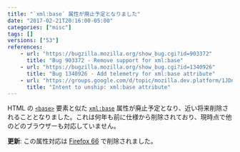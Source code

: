 ```yaml
---
title: "`xml:base` 属性が廃止予定となりました"
date: "2017-02-21T20:16:00-05:00"
categories: ["misc"]
tags: []
versions: ["53"]
references:
    - url: "https://bugzilla.mozilla.org/show_bug.cgi?id=903372"
      title: "Bug 903372 - Remove support for xml:base"
    - url: "https://bugzilla.mozilla.org/show_bug.cgi?id=1340926"
      title: "Bug 1340926 - Add telemetry for xml:base attribute"
    - url: "https://groups.google.com/d/topic/mozilla.dev.platform/1JDnJWefe1E/discussion"
      title: "Intent to unship: xml:base attribute"
---
```

HTML の [`<base>`](https://developer.mozilla.org/docs/Web/HTML/Element/base) 要素と似た [`xml:base`](https://www.w3.org/TR/xmlbase/) 属性が廃止予定となり、近い将来削除されることとなりました。これは何年も前に仕様から削除されており、現時点で他のどのブラウザーも対応していません。

**更新**: この属性対応は [Firefox 66](https://www.fxsitecompat.com/ja/docs/2018/xml-base-attribute-is-no-longer-supported/) で削除されました。
